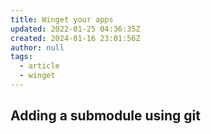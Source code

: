 ```yaml
---
title: Winget your apps
updated: 2022-01-25 04:36:35Z
created: 2024-01-16 23:01:56Z
author: null
tags:
  - article
  - winget
---
```


## Adding a submodule using git


